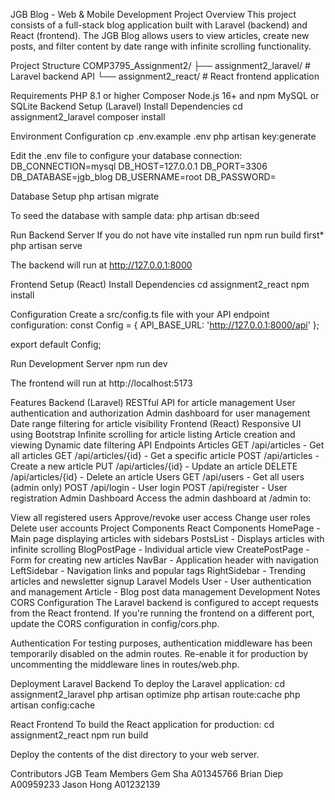 JGB Blog - Web & Mobile Development Project
Overview
This project consists of a full-stack blog application built with Laravel (backend) and React (frontend). The JGB Blog allows users to view articles, create new posts, and filter content by date range with infinite scrolling functionality.

Project Structure
COMP3795_Assignment2/ ├── assignment2_laravel/ # Laravel backend API └── assignment2_react/ # React frontend application

Requirements
PHP 8.1 or higher
Composer
Node.js 16+ and npm
MySQL or SQLite
Backend Setup (Laravel)
Install Dependencies
cd assignment2_laravel composer install

Environment Configuration
cp .env.example .env php artisan key:generate

Edit the .env file to configure your database connection: DB_CONNECTION=mysql DB_HOST=127.0.0.1 DB_PORT=3306 DB_DATABASE=jgb_blog DB_USERNAME=root DB_PASSWORD=

Database Setup
php artisan migrate

To seed the database with sample data: php artisan db:seed

Run Backend Server
If you do not have vite installed run npm run build first*
php artisan serve

The backend will run at http://127.0.0.1:8000

Frontend Setup (React)
Install Dependencies
cd assignment2_react npm install

Configuration
Create a src/config.ts file with your API endpoint configuration: const Config = { API_BASE_URL: 'http://127.0.0.1:8000/api' };

export default Config;

Run Development Server
npm run dev

The frontend will run at http://localhost:5173

Features
Backend (Laravel)
RESTful API for article management
User authentication and authorization
Admin dashboard for user management
Date range filtering for article visibility
Frontend (React)
Responsive UI using Bootstrap
Infinite scrolling for article listing
Article creation and viewing
Dynamic date filtering
API Endpoints
Articles
GET /api/articles - Get all articles
GET /api/articles/{id} - Get a specific article
POST /api/articles - Create a new article
PUT /api/articles/{id} - Update an article
DELETE /api/articles/{id} - Delete an article
Users
GET /api/users - Get all users (admin only)
POST /api/login - User login
POST /api/register - User registration
Admin Dashboard
Access the admin dashboard at /admin to:

View all registered users
Approve/revoke user access
Change user roles
Delete user accounts
Project Components
React Components
HomePage - Main page displaying articles with sidebars
PostsList - Displays articles with infinite scrolling
BlogPostPage - Individual article view
CreatePostPage - Form for creating new articles
NavBar - Application header with navigation
LeftSidebar - Navigation links and popular tags
RightSidebar - Trending articles and newsletter signup
Laravel Models
User - User authentication and management
Article - Blog post data management
Development Notes
CORS Configuration
The Laravel backend is configured to accept requests from the React frontend. If you're running the frontend on a different port, update the CORS configuration in config/cors.php.

Authentication
For testing purposes, authentication middleware has been temporarily disabled on the admin routes. Re-enable it for production by uncommenting the middleware lines in routes/web.php.

Deployment
Laravel Backend
To deploy the Laravel application: cd assignment2_laravel php artisan optimize php artisan route:cache php artisan config:cache

React Frontend
To build the React application for production: cd assignment2_react npm run build

Deploy the contents of the dist directory to your web server.

Contributors
JGB Team Members
                    Gem Sha A01345766
                    Brian Diep A00959233
                    Jason Hong A01232139